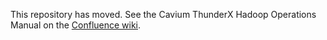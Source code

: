 This repository has moved. See the Cavium ThunderX Hadoop Operations Manual on the [Confluence wiki](https://wiki.med.umich.edu/display/ARCTS/Cavium+ThunderX+Hadoop).

